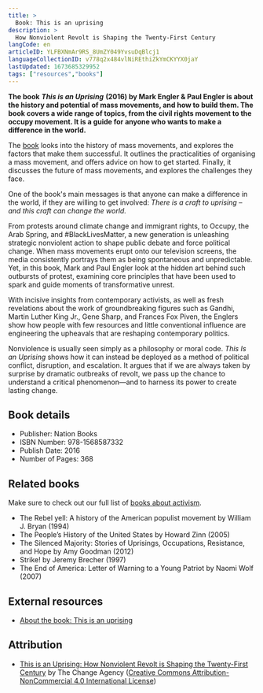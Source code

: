 ```yaml
---
title: >
  Book: This is an uprising
description: >
  How Nonviolent Revolt is Shaping the Twenty-First Century
langCode: en
articleID: YLFBXNmAr9RS_8UmZY049YvsuDqBlcj1
languageCollectionID: v778q2x484vlNiREthiZkYmCKYYX0jaY
lastUpdated: 1673685329952
tags: ["resources","books"]
---
```


**The book** _**This is an Uprising**_ **(2016) by Mark Engler & Paul Engler is about the history and potential of mass movements, and how to build them. The book covers a wide range of topics, from the civil rights movement to the occupy movement. It is a guide for anyone who wants to make a difference in the world.**

The [book](http://thisisanuprising.org/about/) looks into the history of mass movements, and explores the factors that make them successful. It outlines the practicalities of organising a mass movement, and offers advice on how to get started. Finally, it discusses the future of mass movements, and explores the challenges they face.

One of the book's main messages is that anyone can make a difference in the world, if they are willing to get involved: _There is a craft to uprising – and this craft can change the world._

From protests around climate change and immigrant rights, to Occupy, the Arab Spring, and #BlackLivesMatter, a new generation is unleashing strategic nonviolent action to shape public debate and force political change. When mass movements erupt onto our television screens, the media consistently portrays them as being spontaneous and unpredictable. Yet, in this book, Mark and Paul Engler look at the hidden art behind such outbursts of protest, examining core principles that have been used to spark and guide moments of transformative unrest.

With incisive insights from contemporary activists, as well as fresh revelations about the work of groundbreaking figures such as Gandhi, Martin Luther King Jr., Gene Sharp, and Frances Fox Piven, the Englers show how people with few resources and little conventional influence are engineering the upheavals that are reshaping contemporary politics.

Nonviolence is usually seen simply as a philosophy or moral code. _This Is an Uprising_ shows how it can instead be deployed as a method of political conflict, disruption, and escalation. It argues that if we are always taken by surprise by dramatic outbreaks of revolt, we pass up the chance to understand a critical phenomenon—and to harness its power to create lasting change.

## Book details

-   Publisher: Nation Books
-   ISBN Number: 978-1568587332
-   Publish Date: 2016
-   Number of Pages: 368

## Related books

Make sure to check out our full list of [books about activism](/resources/books).

-   The Rebel yell: A history of the American populist movement by William J. Bryan (1994)
-   The People’s History of the United States by Howard Zinn (2005)
-   The Silenced Majority: Stories of Uprisings, Occupations, Resistance, and Hope by Amy Goodman (2012)
-   Strike! by Jeremy Brecher (1997)
-   The End of America: Letter of Warning to a Young Patriot by Naomi Wolf (2007)

## External resources

-   [About the book: This is an uprising](http://thisisanuprising.org/about/)

## Attribution

-   [This is an Uprising: How Nonviolent Revolt is Shaping the Twenty-First Century](https://thechangeagency.org/this-is-an-uprising-how-nonviolent-revolt-is-shaping-the-twenty-first-century/) by The Change Agency ([Creative Commons Attribution-NonCommercial 4.0 International License](http://creativecommons.org/licenses/by-nc/4.0/))